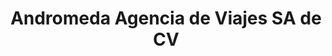 ---
title: "Andromeda Agencia de Viajes SA de CV"
url: /tijuana/andromeda-agencia-de-viajes-sa-de-cv/
shop: agencia de viajes
---